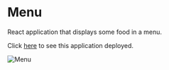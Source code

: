 # Menu
React application that displays some food in a menu.  

Click [here](https://menu-in-react.netlify.app) to see this application deployed.


![Menu](https://user-images.githubusercontent.com/76739275/145088656-3a6cd4be-7e19-4e82-ba05-e299c625054c.png)
